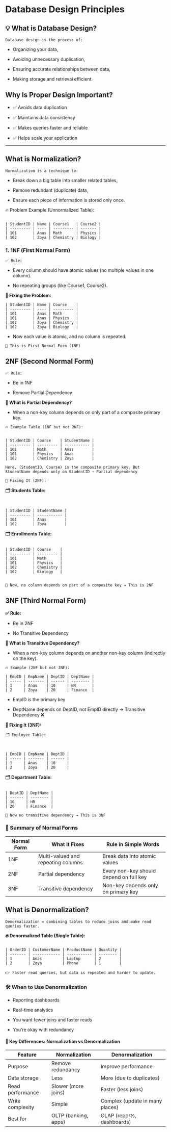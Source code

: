 #  Database Design Principles

## 💡 What is Database Design?

`Database design is the process of:`

- Organizing your data,

- Avoiding unnecessary duplication,

- Ensuring accurate relationships between data,

- Making storage and retrieval efficient.



##   Why Is Proper Design Important?

- ✅ Avoids data duplication

- ✅ Maintains data consistency

- ✅ Makes queries faster and reliable

- ✅ Helps scale your application

--- 


##  What is Normalization?

`Normalization is a technique to:`

- Break down a big table into smaller related tables,

- Remove redundant (duplicate) data,

- Ensure each piece of information is stored only once.

🔥 Problem Example (Unnormalized Table):
```mysql

| StudentID | Name | Course1   | Course2 |
| --------- | ---- | --------- | ------- |
| 101       | Anas | Math      | Physics |
| 102       | Zoya | Chemistry | Biology |

```

### 1. 1NF (First Normal Form)

`✅ Rule:`

- Every column should have atomic values (no multiple values in one column).

- No repeating groups (like Course1, Course2).




**🔧 Fixing the Problem:**

```mysql
| StudentID | Name | Course    |
| --------- | ---- | --------- |
| 101       | Anas | Math      |
| 101       | Anas | Physics   |
| 102       | Zoya | Chemistry |
| 102       | Zoya | Biology   |

```

 - Now each value is atomic, and no column is repeated.

`🎯 This is First Normal Form (1NF)`



## 2NF (Second Normal Form)

`✅ Rule:`

- Be in 1NF

- Remove Partial Dependency

**📌 What is Partial Dependency?**

- When a non-key column depends on only part of a composite primary key.


`🔥 Example Table (1NF but not 2NF):`

```mysql

| StudentID | Course    | StudentName |
| --------- | --------- | ----------- |
| 101       | Math      | Anas        |
| 101       | Physics   | Anas        |
| 102       | Chemistry | Zoya        |

```

`Here, (StudentID, Course) is the composite primary key. But StudentName depends only on StudentID → Partial dependency`




`🔧 Fixing It (2NF):`

**🗂 Students Table:**

```mysql


| StudentID | StudentName |
| --------- | ----------- |
| 101       | Anas        |
| 102       | Zoya        |
```

**🗂 Enrollments Table:**

```mysql

| StudentID | Course    |
| --------- | --------- |
| 101       | Math      |
| 101       | Physics   |
| 102       | Chemistry |
| 102       | Biology   |


```

`🎯 Now, no column depends on part of a composite key → This is 2NF`


## 3NF (Third Normal Form)


**✅ Rule:**

- Be in 2NF

- No Transitive Dependency
  

**📌 What is Transitive Dependency?**

- When a non-key column depends on another non-key column (indirectly on the key).


`🔥 Example (2NF but not 3NF):`

```mysql
| EmpID | EmpName | DeptID | DeptName |
| ----- | ------- | ------ | -------- |
| 1     | Anas    | 10     | HR       |
| 2     | Zoya    | 20     | Finance  |
```

- EmpID is the primary key

- DeptName depends on DeptID, not EmpID directly → Transitive Dependency ❌



**🔧 Fixing It (3NF):**


`🗂 Employee Table:`

```mysql


| EmpID | EmpName | DeptID |
| ----- | ------- | ------ |
| 1     | Anas    | 10     |
| 2     | Zoya    | 20     |
```


**🗂 Department Table:**
```mysql

| DeptID | DeptName |
| ------ | -------- |
| 10     | HR       |
| 20     | Finance  |
```


`🎯 Now no transitive dependency → This is 3NF`



### 🔁 Summary of Normal Forms



| Normal Form | What It Fixes                      | Rule in Simple Words                    |
| ----------- | ---------------------------------- | --------------------------------------- |
| 1NF         | Multi-valued and repeating columns | Break data into atomic values           |
| 2NF         | Partial dependency                 | Every non-key should depend on full key |
| 3NF         | Transitive dependency              | Non-key depends only on primary key     |




## What is Denormalization?

`Denormalization = combining tables to reduce joins and make read queries faster.`

**🔥 Denormalized Table (Single Table):**
```mysql

| OrderID | CustomerName | ProductName | Quantity |
| ------- | ------------ | ----------- | -------- |
| 1       | Anas         | Laptop      | 2        |
| 2       | Zoya         | Phone       | 1        |

```

`👉 Faster read queries, but data is repeated and harder to update.`


### 🛠 When to Use Denormalization

- Reporting dashboards

- Real-time analytics

- You want fewer joins and faster reads

- You’re okay with redundancy


#### 📌 Key Differences: Normalization vs Denormalization


| Feature          | Normalization        | Denormalization                 |
| ---------------- | -------------------- | ------------------------------- |
| Purpose          | Remove redundancy    | Improve performance             |
| Data storage     | Less                 | More (due to duplicates)        |
| Read performance | Slower (more joins)  | Faster (less joins)             |
| Write complexity | Simple               | Complex (update in many places) |
| Best for         | OLTP (banking, apps) | OLAP (reports, dashboards)      |



